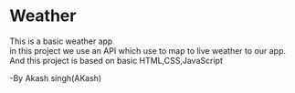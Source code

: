 # Weather
This is a basic weather app
<br>
in this project we use an API which use to map to live weather to our app. And this project is based on basic HTML,CSS,JavaScript
<br>

-By Akash singh(AKash)

